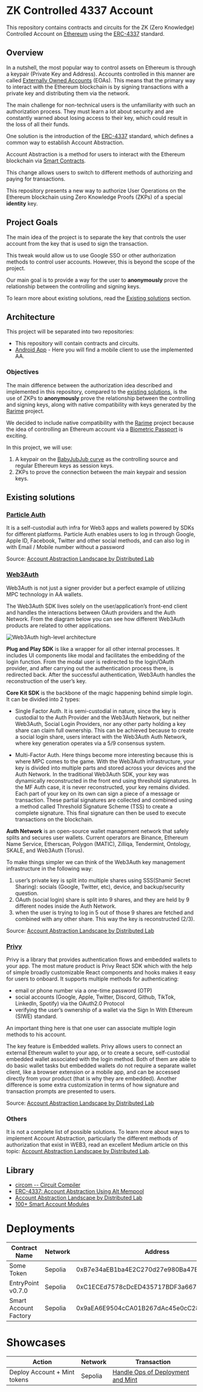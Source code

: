 # ZK Controlled 4337 Account

This repository contains contracts and circuits for the ZK (Zero Knowledge) Controlled Account on [Ethereum](https://ethereum.org/en/) using the [ERC-4337](https://eips.ethereum.org/EIPS/eip-4337) standard.

## Overview

In a nutshell, the most popular way to control assets on Ethereum is through a keypair (Private Key and Address). Accounts controlled in this manner are called [Externally Owned Accounts](https://ethereum.org/en/developers/docs/accounts/) (EOAs). This means that the primary way to interact with the Ethereum blockchain is by signing transactions with a private key and distributing them via the network.

The main challenge for non-technical users is the unfamiliarity with such an authorization process. They must learn a lot about security and are constantly warned about losing access to their key, which could result in the loss of all their funds.

One solution is the introduction of the [ERC-4337](https://eips.ethereum.org/EIPS/eip-4337) standard, which defines a common way to establish Account Abstraction.

Account Abstraction is a method for users to interact with the Ethereum blockchain via [Smart Contracts](https://ethereum.org/en/developers/docs/smart-contracts/).

This change allows users to switch to different methods of authorizing and paying for transactions.

This repository presents a new way to authorize User Operations on the Ethereum blockchain using Zero Knowledge Proofs (ZKPs) of a special **identity** key.

## Project Goals

The main idea of the project is to separate the key that controls the user account from the key that is used to sign the transaction.

This tweak would allow us to use Google SSO or other authorization methods to control user accounts. However, this is beyond the scope of the project.

Our main goal is to provide a way for the user to **anonymously** prove the relationship between the controlling and signing keys.

To learn more about existing solutions, read the [Existing solutions](#existing-solutions) section.

## Architecture

This project will be separated into two repositories:

- This repository will contain contracts and circuits.
- [Android App](https://github.com/niv-fundation/zk-controlled-android-app) - Here you will find a mobile client to use the implemented AA.

### Objectives

The main difference between the authorization idea described and implemented in this repository, compared to the [existing solutions](#existing-solutions), is the use of ZKPs to **anonymously** prove the relationship between the controlling and signing keys, along with native compatibility with keys generated by the [Rarime](https://rarime.com/) project.

We decided to include native compatibility with the [Rarime](https://rarime.com/) project because the idea of controlling an Ethereum account via a [Biometric Passport](https://en.wikipedia.org/wiki/Biometric_passport) is exciting.

In this project, we will use:
1. A keypair on the [BabyJubJub curve](https://eips.ethereum.org/EIPS/eip-2494) as the controlling source and regular Ethereum keys as session keys.
2. ZKPs to prove the connection between the main keypair and session keys.

##  Existing solutions

### [Particle Auth](https://developers.particle.network/api-reference/auth/introduction)

It is a self-custodial auth infra for Web3 apps and wallets powered by SDKs for different platforms. 
Particle Auth enables users to log in through Google, Apple ID, Facebook, Twitter and other social methods, and can also log in with Email / Mobile number without a password

Source: [Account Abstraction Landscape by Distributed Lab](https://distributed-lab.medium.com/account-abstraction-landscape-a8ccfe7a022a)

### [Web3Auth](https://web3auth.io/)

Web3Auth is not just a signer provider but a perfect example of utilizing MPC technology in AA wallets.

The Web3Auth SDK lives solely on the user/application’s front-end client and handles the interactions between OAuth providers and the Auth Network. 
From the diagram below you can see how different Web3Auth products are related to other applications.

![Web3Auth high-level architecture](./assets/web3-auth.png)

**Plug and Play SDK** is like a wrapper for all other internal processes. 
It includes UI components like modal and facilitates the embedding of the login function. 
From the modal user is redirected to the login/OAuth provider, and after carrying out the authentication process there, is redirected back. 
After the successful authentication, Web3Auth handles the reconstruction of the user’s key.

**Core Kit SDK** is the backbone of the magic happening behind simple login. It can be divided into 2 types:

- Single Factor Auth. It is semi-custodial in nature, since the key is custodial to the Auth Provider and the Web3Auth Network, 
but neither Web3Auth, Social Login Providers, nor any other party holding a key share can claim full ownership. 
This can be achieved because to create a social login share, users interact with the Web3Auth Auth Network, 
where key generation operates via a 5/9 consensus system.

- Multi-Factor Auth. Here things become more interesting because this is where MPC comes to the game. 
With the Web3Auth infrastructure, your key is divided into multiple parts and stored across your devices and the Auth Network. 
In the traditional Web3Auth SDK, your key was dynamically reconstructed in the front end using threshold signatures. 
In the MF Auth case, it is never reconstructed, your key remains divided. Each part of your key on its own can sign a piece of a message or transaction. 
These partial signatures are collected and combined using a method called Threshold Signature Scheme (TSS) to create a complete signature. 
This final signature can then be used to execute transactions on the blockchain.

**Auth Network** is an open-source wallet management network that safely splits and secures user wallets. Current operators are Binance, Ethereum Name Service, Etherscan, Polygon (MATIC), Zilliqa, Tendermint, Ontology, SKALE, and Web3Auth (Torus).

To make things simpler we can think of the Web3Auth key management infrastructure in the following way:

1. user’s private key is split into multiple shares using SSS(Shamir Secret Sharing): socials (Google, Twitter, etc), device, and backup/security question.
2. OAuth (social login) share is split into 9 shares, and they are held by 9 different nodes inside the Auth Network.
3. when the user is trying to log in 5 out of those 9 shares are fetched and combined with any other share. This way the key is reconstructed (2/3).

Source: [Account Abstraction Landscape by Distributed Lab](https://distributed-lab.medium.com/account-abstraction-landscape-a8ccfe7a022a)

### [Privy](https://www.privy.io/)

Privy is a library that provides authentication flows and embedded wallets to your app. 
The most mature product is Privy React SDK which with the help of simple broadly customizable 
React components and hooks makes it easy for users to onboard. 
It supports multiple methods for authenticating:

- email or phone number via a one-time password (OTP)
- social accounts (Google, Apple, Twitter, Discord, Github, TikTok, LinkedIn, Spotify) via the OAuth2.0 Protocol
- verifying the user’s ownership of a wallet via the Sign In With Ethereum (SIWE) standard.

An important thing here is that one user can associate multiple login methods to his account.

The key feature is Embedded wallets. Privy allows users to connect an external Ethereum wallet to your app, or to create a secure, self-custodial embedded wallet associated with the login method. Both of them are able to do basic wallet tasks but embedded wallets do not require a separate wallet client, like a browser extension or a mobile app, and can be accessed directly from your product (that is why they are embedded). Another difference is some extra customization in terms of how signature and transaction prompts are presented to users.

Source: [Account Abstraction Landscape by Distributed Lab](https://distributed-lab.medium.com/account-abstraction-landscape-a8ccfe7a022a)

### Others 

It is not a complete list of possible solutions. To learn more about ways to implement Account Abstraction, particularly the different methods of authorization that exist in WEB3, read an excellent Medium article on this topic: [Account Abstraction Landscape by Distributed Lab](https://distributed-lab.medium.com/account-abstraction-landscape-a8ccfe7a022a).

## Library 

- [circom -- Circuit Compiler](https://docs.circom.io/)
- [ERC-4337: Account Abstraction Using Alt Mempool](https://eips.ethereum.org/EIPS/eip-4337)
- [Account Abstraction Landscape by Distributed Lab](https://distributed-lab.medium.com/account-abstraction-landscape-a8ccfe7a022a)
- [100+ Smart Account Modules](https://wallet-ecosystem.notion.site/100-Smart-Account-Modules-8873025da42c49648bfe03bf980c89d6)

# Deployments 

| Contract Name               | Network | Address                                      |
|-----------------------------|---------|----------------------------------------------|
| Some Token                  | Sepolia | 0xB7e34aEB1ba4E2C270d27e980Ba47BaABb34DD09   |
| EntryPoint v0.7.0           | Sepolia | 0xC1ECEd7578cDcED435717BDF3a667D3cf418bE0C   |
| Smart Account Factory       | Sepolia | 0x9aEA6E9504cCA01B267dAc45e0cC2883F8c0ae31   |

# Showcases

| Action                       | Network | Transaction                                                                                                                             |
|------------------------------|---------|-----------------------------------------------------------------------------------------------------------------------------------------|
| Deploy Account + Mint tokens | Sepolia | [Handle Ops of Deployment and Mint](https://sepolia.etherscan.io/tx/0x0931a898e8184d731f26ad03ae78ba9d55d10647e0aaee912b303632f716c668) |

